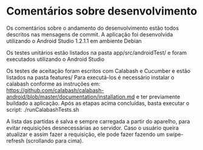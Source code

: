 # Comentários sobre desenvolvimento

Os comentários sobre o andamento do desenvolvimento estão todos descritos nas mensagens de commit.
A aplicação foi desenvolvida utilizando o Android Studio 1.2.1.1 em ambiente Debian

Os testes unitários estão listados na pasta app/src/androidTest/ e foram executados utilizando o Android Studio

Os testes de aceitação foram escritos com Calabash e Cucumber e estão listados na pasta features/
Para executá-los é necessário instalar o calabash conforme as instruções em:
https://github.com/calabash/calabash-android/blob/master/documentation/installation.md
e ter previamente buildado a aplicação.
Após as etapas acima concluídas, basta executar o script: ./runCalabashTests.sh

A lista das partidas é salva e sempre carregada a partir do aparelho, para evitar requisições desnecessárias ao servidor.
Caso o usuário queira atualizar e assim fazer a requisição, ele pode fazer fazendo um swipe-refresh (scrollando para cima).
